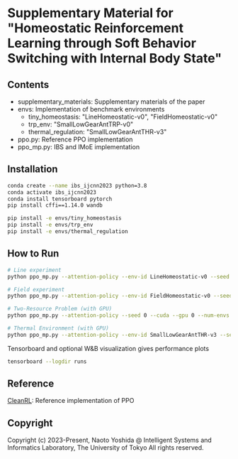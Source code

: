 # Supplementary Material for "Homeostatic Reinforcement Learning through Soft Behavior Switching with Internal Body State"

## Contents
* supplementary_materials: Supplementary materials of the paper
* envs: Implementation of benchmark environments
  * tiny_homeostasis: "LineHomeostatic-v0", "FieldHomeostatic-v0"
  * trp_env: "SmallLowGearAntTRP-v0"
  * thermal_regulation: "SmallLowGearAntTHR-v3"
* ppo.py: Reference PPO implementation
* ppo_mp.py: IBS and IMoE implementation

## Installation
```bash
conda create --name ibs_ijcnn2023 python=3.8
conda activate ibs_ijcnn2023
conda install tensorboard pytorch
pip install cffi==1.14.0 wandb

pip install -e envs/tiny_homeostasis 
pip install -e envs/trp_env
pip install -e envs/thermal_regulation 
```

## How to Run
```bash
# Line experiment
python ppo_mp.py --attention-policy --env-id LineHomeostatic-v0 --seed 0 --num-envs 10 --total-timesteps 5000000 --n-test-runs 10 --num-steps 5000 --max-test-steps 10000 --test-every-itr 1 --max-steps 10000

# Field experiment
python ppo_mp.py --attention-policy --env-id FieldHomeostatic-v0 --seed 0 --num-envs 10 --total-timesteps 1500000 --n-test-runs 10 --num-steps 5000 --max-test-steps 10000 --test-every-itr 1 --max-steps 10000

# Two-Resource Problem (with GPU)
python ppo_mp.py --attention-policy --seed 0 --cuda --gpu 0 --num-envs 10 --num-steps 30000 --total-timesteps 80000000

# Thermal Environment (with GPU)
python ppo_mp.py --attention-policy --env-id SmallLowGearAntTHR-v3 --seed 0 --cuda --gpu 0 --num-envs 10 --num-steps 30000 --total-timesteps 80000000
```

Tensorboard and optional W&B visualization gives performance plots
```bash
tensorboard --logdir runs
```

## Reference
[CleanRL](https://github.com/vwxyzjn/cleanrl): Reference implementation of PPO 


## Copyright
Copyright (c) 2023-Present, Naoto Yoshida @ Intelligent Systems and Informatics Laboratory, The University of Tokyo
All rights reserved.
